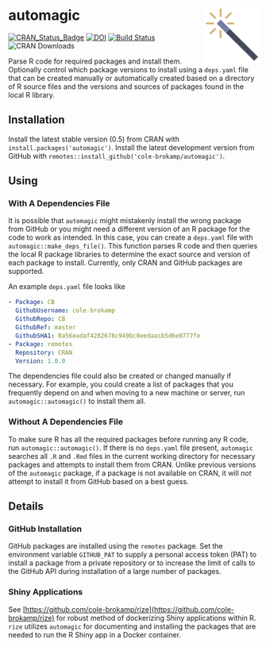 <h1>automagic<img src='automagic.png' align='right'></h1>

[![CRAN_Status_Badge](http://www.r-pkg.org/badges/version/automagic)](https://cran.r-project.org/package=automagic)
[![DOI](https://zenodo.org/badge/65520853.svg)](https://zenodo.org/badge/latestdoi/65520853)
[![Build Status](https://travis-ci.org/cole-brokamp/automagic.svg?branch=master)](https://travis-ci.org/cole-brokamp/automagic)
![CRAN Downloads](http://cranlogs.r-pkg.org/badges/grand-total/automagic?color=orange)

Parse R code for required packages and install them. Optionally control which package versions to install using a `deps.yaml` file that can be created manually or automatically created based on a directory of R source files and the versions and sources of packages found in the local R library.

## Installation

Install the latest stable version (0.5) from CRAN with `install.packages('automagic')`.
Install the latest development version from GitHub with `remotes::install_github('cole-brokamp/automagic')`.

## Using

### With A Dependencies File

It is possible that `automagic` might mistakenly install the wrong package from GitHub or you might need a different version of an R package for the code to work as intended.  In this case, you can create a `deps.yaml` file with `automagic::make_deps_file()`. This function parses R code and then queries the local R package libraries to determine the exact source and version of each package to install. Currently, only CRAN and GitHub packages are supported. 

An example `deps.yaml` file looks like

```yaml
- Package: CB
  GithubUsername: cole-brokamp
  GithubRepo: CB
  GithubRef: master
  GithubSHA1: 0a56eadaf4282678c949bc8eedaacb5d6e0777fe
- Package: remotes
  Repository: CRAN
  Version: 1.0.0
```

The dependencies file could also be created or changed manually if necessary. For example, you could create a list of packages that you frequently depend on and when moving to a new machine or server, run `automagic::automagic()` to install them all.

### Without A Dependencies File

To make sure R has all the required packages before running any R code, run `automagic::automagic()`. If there is no `deps.yaml` file present, `automagic` searches all `.R` and `.Rmd` files in the current working directory for necessary packages and attempts to install them from CRAN.  Unlike previous versions of the `automagic` package, if a package is not available on CRAN, it will *not* attempt to install it from GitHub based on a best guess. 

## Details

### GitHub Installation

GitHub packages are installed using the `remotes` package. Set the environment variable `GITHUB_PAT` to supply a personal access token (PAT) to install a package from a private repository or to increase the limit of calls to the GitHub API during installation of a large number of packages.

### Shiny Applications

See [https://github.com/cole-brokamp/rize](https://github.com/cole-brokamp/rize) for robust method of dockerizing Shiny applications within R.  `rize` utilizes `automagic` for documenting and installing the packages that are needed to run the R Shiny app in a Docker container.
